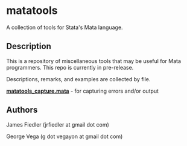 matatools
=========

A collection of tools for Stata's Mata language.

Description
-----------
This is a repository of miscellaneous tools that may be useful for Mata programmers. This repo is currently in pre-release.

Descriptions, remarks, and examples are collected by file.

[**matatools_capture.mata**](https://github.com/jrfiedler/matatools/blob/master/README_capture.md) - for capturing errors and/or output


Authors
-------
James Fiedler (jrfiedler at gmail dot com)

George Vega (g dot vegayon at gmail dot com)
